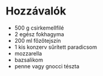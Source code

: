# Hozzávalók
- 500 g csirkemellfilé
- 2 egész fokhagyma
- 200 ml főzőtejszín
- 1 kis konzerv sűrített paradicsom
- mozzarella
- bazsalikom
- penne vagy gnocci tészta
